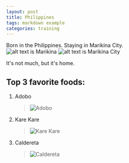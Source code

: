 ```yaml
---
layout: post
title: Philippines
tags: markdown example
categories: training
---
```


Born in the Philippines. Staying in Marikina City.\
![alt text is Marikina](https://upload.wikimedia.org/wikipedia/commons/thumb/a/a2/Marikina_city_center_%28Sumulong_Highway_corner_Shoe_ave.%2C_Marikina%29%282017-08-20%29.jpg/640px-Marikina_city_center_%28Sumulong_Highway_corner_Shoe_ave.%2C_Marikina%29%282017-08-20%29.jpg)
![alt text is Marikina City](https://upload.wikimedia.org/wikipedia/commons/thumb/b/b2/Marikina_city_arch.jpg/640px-Marikina_city_arch.jpg)

It's not much, but it's home.


## Top 3 favorite foods:
1. Adobo
   >![Adobo](https://upload.wikimedia.org/wikipedia/commons/thumb/3/38/Chicken_adobo.jpg/640px-Chicken_adobo.jpg)

2. Kare Kare
   >![Kare Kare](https://upload.wikimedia.org/wikipedia/commons/thumb/e/e2/Oxtail_kare-kare_1.JPG/640px-Oxtail_kare-kare_1.JPG)
   
3. Caldereta
   >![Caldereta](https://upload.wikimedia.org/wikipedia/commons/thumb/4/43/Kaldereta_2.jpg/640px-Kaldereta_2.jpg)
